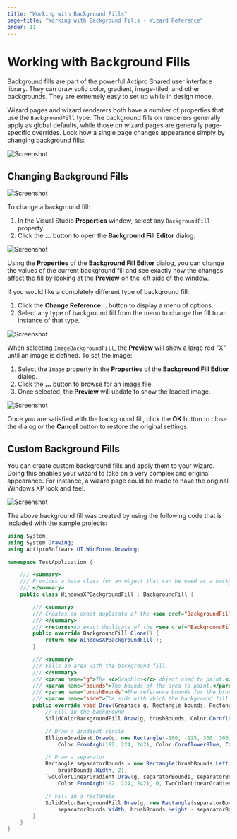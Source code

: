 ```yaml
---
title: "Working with Background Fills"
page-title: "Working with Background Fills - Wizard Reference"
order: 11
---
```

# Working with Background Fills

Background fills are part of the powerful Actipro Shared user interface library.  They can draw solid color, gradient, image-tiled, and other backgrounds.  They are extremely easy to set up while in design mode.

Wizard pages and wizard renderers both have a number of properties that use the `BackgroundFill` type.  The background fills on renderers generally apply as global defaults, while those on wizard pages are generally page-specific overrides.  Look how a single page changes appearance simply by changing background fills:

![Screenshot](images/custom-appearance-pages.gif)

## Changing Background Fills

![Screenshot](images/wizard-renderer-properties.png)

To change a background fill:

1. In the Visual Studio **Properties** window, select any `BackgroundFill` property.
1. Click the **...** button to open the **Background Fill Editor** dialog.

![Screenshot](images/gradient-background-fill.png)

Using the **Properties** of the **Background Fill Editor** dialog, you can change the values of the current background fill and see exactly how the changes affect the fill by looking at the **Preview** on the left side of the window.

If you would like a completely different type of background fill:

1. Click the **Change Reference...** button to display a menu of options.
1. Select any type of background fill from the menu to change the fill to an instance of that type.

![Screenshot](images/create-background-fill-menu.png)

When selecting `ImageBackgroundFill`, the **Preview** will show a large red "X" until an image is defined. To set the image:

1. Select the `Image` property in the **Properties** of the **Background Fill Editor** dialog.
1. Click the **...** button to browse for an image file.
1. Once selected, the **Preview** will update to show the loaded image.

![Screenshot](images/image-background-fill.png)

Once you are satisfied with the background fill, click the **OK** button to close the dialog or the **Cancel** button to restore the original settings.

## Custom Background Fills

You can create custom background fills and apply them to your wizard.  Doing this enables your wizard to take on a very complex and original appearance.  For instance, a wizard page could be made to have the original Windows XP look and feel.

![Screenshot](images/windowsxp-page.png)

The above background fill was created by using the following code that is included with the sample projects:

```csharp
using System;
using System.Drawing;
using ActiproSoftware.UI.WinForms.Drawing;

namespace TestApplication {

	/// <summary>
	/// Provides a base class for an object that can be used as a background fill.
	/// </summary>
	public class WindowsXPBackgroundFill : BackgroundFill {

		/// <summary>
		/// Creates an exact duplicate of the <see cref="BackgroundFill"/> object.
		/// </summary>
		/// <returns>An exact duplicate of the <see cref="BackgroundFill"/> object.</returns>
		public override BackgroundFill Clone() {
			return new WindowsXPBackgroundFill();
		}

		/// <summary>
		/// Fills an area with the background fill.
		/// </summary>
		/// <param name="g">The <c>Graphics</c> object used to paint.</param>
		/// <param name="bounds">The bounds of the area to paint.</param>
		/// <param name="brushBounds">The reference bounds for the brush.</param>
		/// <param name="side">The side with which the background fill should be oriented.</param>
		public override void Draw(Graphics g, Rectangle bounds, Rectangle brushBounds, Sides side) {
			// Fill in the background
			SolidColorBackgroundFill.Draw(g, brushBounds, Color.CornflowerBlue);

			// Draw a gradient circle
			EllipseGradient.Draw(g, new Rectangle(-100, -125, 300, 300), new Rectangle(-100, -125, 300, 300),
				Color.FromArgb(192, 224, 242), Color.CornflowerBlue, Color.CornflowerBlue);

			// Draw a separator
			Rectangle separatorBounds = new Rectangle(brushBounds.Left, brushBounds.Bottom - 75,
				brushBounds.Width, 2);
			TwoColorLinearGradient.Draw(g, separatorBounds, separatorBounds, Color.FromKnownColor(KnownColor.CornflowerBlue), 
				Color.FromArgb(192, 224, 242), 0, TwoColorLinearGradientStyle.SigmaBellBump, 0.5f, 1);

			// Fill in a rectangle
			SolidColorBackgroundFill.Draw(g, new Rectangle(separatorBounds.Left, separatorBounds.Bottom, 
				separatorBounds.Width, brushBounds.Height - separatorBounds.Bottom), Color.RoyalBlue);
		}
	}
}

```
